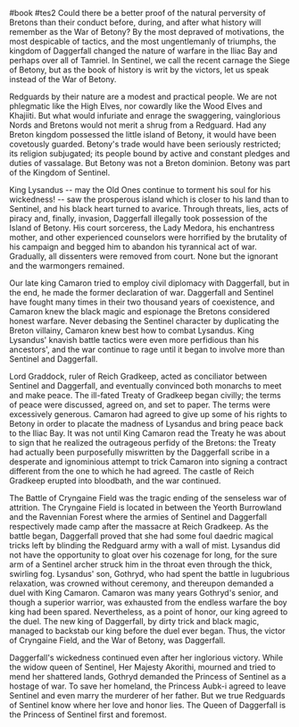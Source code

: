 #book #tes2
Could there be a better proof of the natural perversity of Bretons than their conduct before, during, and after what history will remember as the War of Betony? By the most depraved of motivations, the most despicable of tactics, and the most ungentlemanly of triumphs, the kingdom of Daggerfall changed the nature of warfare in the Iliac Bay and perhaps over all of Tamriel. In Sentinel, we call the recent carnage the Siege of Betony, but as the book of history is writ by the victors, let us speak instead of the War of Betony.

Redguards by their nature are a modest and practical people. We are not phlegmatic like the High Elves, nor cowardly like the Wood Elves and Khajiiti. But what would infuriate and enrage the swaggering, vainglorious Nords and Bretons would not merit a shrug from a Redguard. Had any Breton kingdom possessed the little island of Betony, it would have been covetously guarded. Betony's trade would have been seriously restricted; its religion subjugated; its people bound by active and constant pledges and duties of vassalage. But Betony was not a Breton dominion. Betony was part of the Kingdom of Sentinel.

King Lysandus -- may the Old Ones continue to torment his soul for his wickedness! -- saw the prosperous island which is closer to his land than to Sentinel, and his black heart turned to avarice. Through threats, lies, acts of piracy and, finally, invasion, Daggerfall illegally took possession of the Island of Betony. His court sorceress, the Lady Medora, his enchantress mother, and other experienced counselors were horrified by the brutality of his campaign and begged him to abandon his tyrannical act of war. Gradually, all dissenters were removed from court. None but the ignorant and the warmongers remained.

Our late king Camaron tried to employ civil diplomacy with Daggerfall, but in the end, he made the former declaration of war. Daggerfall and Sentinel have fought many times in their two thousand years of coexistence, and Camaron knew the black magic and espionage the Bretons considered honest warfare. Never debasing the Sentinel character by duplicating the Breton villainy, Camaron knew best how to combat Lysandus. King Lysandus' knavish battle tactics were even more perfidious than his ancestors', and the war continue to rage until it began to involve more than Sentinel and Daggerfall.

Lord Graddock, ruler of Reich Gradkeep, acted as conciliator between Sentinel and Daggerfall, and eventually convinced both monarchs to meet and make peace. The ill-fated Treaty of Gradkeep began civilly; the terms of peace were discussed, agreed on, and set to paper. The terms were excessively generous. Camaron had agreed to give up some of his rights to Betony in order to placate the madness of Lysandus and bring peace back to the Iliac Bay. It was not until King Camaron read the Treaty he was about to sign that he realized the outrageous perfidy of the Bretons: the Treaty had actually been purposefully miswritten by the Daggerfall scribe in a desperate and ignominious attempt to trick Camaron into signing a contract different from the one to which he had agreed. The castle of Reich Gradkeep erupted into bloodbath, and the war continued.

The Battle of Cryngaine Field was the tragic ending of the senseless war of attrition. The Cryngaine Field is located in between the Yeorth Burrowland and the Ravennian Forest where the armies of Sentinel and Daggerfall respectively made camp after the massacre at Reich Gradkeep. As the battle began, Daggerfall proved that she had some foul daedric magical tricks left by blinding the Redguard army with a wall of mist. Lysandus did not have the opportunity to gloat over his cozenage for long, for the sure arm of a Sentinel archer struck him in the throat even through the thick, swirling fog. Lysandus' son, Gothryd, who had spent the battle in lugubrious relaxation, was crowned without ceremony, and thereupon demanded a duel with King Camaron. Camaron was many years Gothryd's senior, and though a superior warrior, was exhausted from the endless warfare the boy king had been spared. Nevertheless, as a point of honor, our king agreed to the duel. The new king of Daggerfall, by dirty trick and black magic, managed to backstab our king before the duel ever began. Thus, the victor of Cryngaine Field, and the War of Betony, was Daggerfall.

Daggerfall's wickedness continued even after her inglorious victory. While the widow queen of Sentinel, Her Majesty Akorithi, mourned and tried to mend her shattered lands, Gothryd demanded the Princess of Sentinel as a hostage of war. To save her homeland, the Princess Aubk-i agreed to leave Sentinel and even marry the murderer of her father. But we true Redguards of Sentinel know where her love and honor lies. The Queen of Daggerfall is the Princess of Sentinel first and foremost.